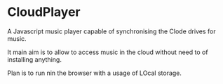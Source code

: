 # CloudPlayer
A Javascript music player capable of synchronising the Clode drives for music. 

It main aim is to allow to access music in the cloud without need to of installing anything.

Plan is to run nin the browser with a usage of LOcal storage.